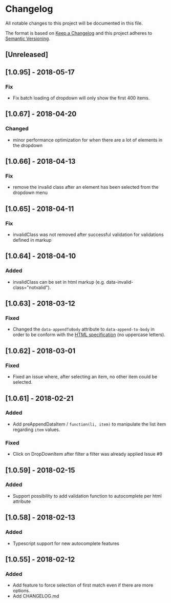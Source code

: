 # Changelog
All notable changes to this project will be documented in this file.

The format is based on [Keep a Changelog](http://keepachangelog.com/en/1.0.0/)
and this project adheres to [Semantic Versioning](http://semver.org/spec/v2.0.0.html).

## [Unreleased]

## [1.0.95] - 2018-05-17

### Fix
- Fix batch loading of dropdown will only show the first 400 items.

## [1.0.67] - 2018-04-20

### Changed
- minor performance optimization for when there are a lot of elements in the dropdown

## [1.0.66] - 2018-04-13

### Fix
- remove the invalid class after an element has been selected from the dropdown menu

## [1.0.65] - 2018-04-11

### Fix
- invalidClass was not removed after successful validation for validations defined in markup

## [1.0.64] - 2018-04-10

### Added
- invalidClass can be set in html markup (e.g. data-invalid-class="notvalid").

## [1.0.63] - 2018-03-12

### Fixed
- Changed the `data-appendToBody` attribute to `data-append-to-body` in order to be conform with the [HTML specification](https://www.w3.org/TR/2011/WD-html5-20110525/elements.html#embedding-custom-non-visible-data-with-the-data-attributes) (no uppercase letters).

## [1.0.62] - 2018-03-01

### Fixed
- Fixed an issue where, after selecting an item, no other item could be selected.

## [1.0.61] - 2018-02-21

### Added
- Add preAppendDataItem / `function(li, item)` to manipulate the list item regarding `item` values.

### Fixed
- Click on DropDownItem after filter a filter was already applied Issue #9

## [1.0.59] - 2018-02-15

### Added
- Support possibility to add validation function to autocomplete per html attribute

## [1.0.58] - 2018-02-13

### Added
- Typescript support for new autocomplete features

## [1.0.55] - 2018-02-12

### Added
- Add feature to force selection of first match even if there are more options.
- Add CHANGELOG.md
